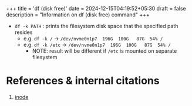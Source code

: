 +++
title = 'df (disk free)'
date = 2024-12-15T04:19:52+05:30
draft = false
description = "Information on df (disk free) command"
+++

- `df -k PATH` : prints the filesystem disk space that the specified path resides
  - e.g. `df -k /` -> `/dev/nvme0n1p7  196G  100G   87G  54% /`
  - e.g. `df -k /etc` -> `/dev/nvme0n1p7  196G  100G   87G  54% /`
    - NOTE: result will be different if `/etc` is mounted on separate filesystem

# References & internal citations

1. [inode](../../concepts/file_system/inode.md)

